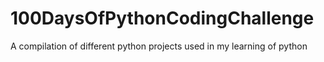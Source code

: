# 100DaysOfPythonCodingChallenge
A compilation of different python projects used in my learning of python
